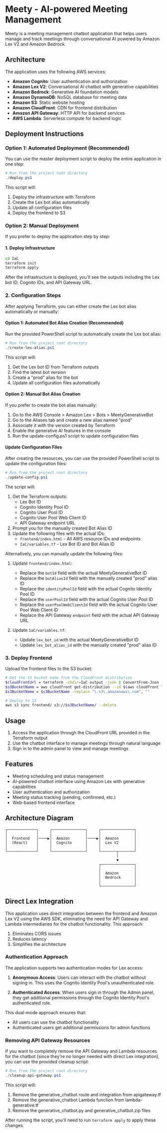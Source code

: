 # Meety - AI-powered Meeting Management

Meety is a meeting management chatbot application that helps users manage and track meetings through conversational AI powered by Amazon Lex V2 and Amazon Bedrock.

## Architecture

The application uses the following AWS services:

- **Amazon Cognito**: User authentication and authorization
- **Amazon Lex V2**: Conversational AI chatbot with generative capabilities
- **Amazon Bedrock**: Generative AI foundation models
- **Amazon DynamoDB**: NoSQL database for meeting data
- **Amazon S3**: Static website hosting
- **Amazon CloudFront**: CDN for frontend distribution
- **Amazon API Gateway**: HTTP API for backend services
- **AWS Lambda**: Serverless compute for backend logic

## Deployment Instructions

### Option 1: Automated Deployment (Recommended)

You can use the master deployment script to deploy the entire application in one step:

```powershell
# Run from the project root directory
./deploy.ps1
```

This script will:
1. Deploy the infrastructure with Terraform
2. Create the Lex bot alias automatically
3. Update all configuration files
4. Deploy the frontend to S3

### Option 2: Manual Deployment

If you prefer to deploy the application step by step:

#### 1. Deploy Infrastructure

```bash
cd IaC
terraform init
terraform apply
```

After the infrastructure is deployed, you'll see the outputs including the Lex bot ID, Cognito IDs, and API Gateway URL.

### 2. Configuration Steps

After applying Terraform, you can either create the Lex bot alias automatically or manually:

#### Option 1: Automated Bot Alias Creation (Recommended)

Run the provided PowerShell script to automatically create the Lex bot alias:

```powershell
# Run from the project root directory
./create-lex-alias.ps1
```

This script will:
1. Get the Lex bot ID from Terraform outputs
2. Find the latest bot version
3. Create a "prod" alias for the bot
4. Update all configuration files automatically

#### Option 2: Manual Bot Alias Creation

If you prefer to create the bot alias manually:

1. Go to the AWS Console > Amazon Lex > Bots > MeetyGenerativeBot
2. Go to the Aliases tab and create a new alias named "prod"
3. Associate it with the version created by Terraform
4. Enable the generative AI features in the console
5. Run the update-config.ps1 script to update configuration files

#### Update Configuration Files

After creating the resources, you can use the provided PowerShell script to update the configuration files:

```powershell
# Run from the project root directory
./update-config.ps1
```

The script will:
1. Get the Terraform outputs:
   - Lex Bot ID
   - Cognito Identity Pool ID
   - Cognito User Pool ID
   - Cognito User Pool Web Client ID
   - API Gateway endpoint URL
2. Prompt you for the manually created Bot Alias ID
3. Update the following files with the actual IDs:
   - `frontend/index.html` - All AWS resource IDs and endpoints
   - `IaC/variables.tf` - Lex Bot ID and Bot Alias ID

Alternatively, you can manually update the following files:

1. Update `frontend/index.html`:
   - Replace the `botId` field with the actual MeetyGenerativeBot ID
   - Replace the `botAliasId` field with the manually created "prod" alias ID
   - Replace the `identityPoolId` field with the actual Cognito Identity Pool ID
   - Replace the `userPoolId` field with the actual Cognito User Pool ID
   - Replace the `userPoolWebClientId` field with the actual Cognito User Pool Web Client ID
   - Replace the API Gateway `endpoint` field with the actual API Gateway URL

2. Update `IaC/variables.tf`:
   - Update `lex_bot_id` with the actual MeetyGenerativeBot ID
   - Update `lex_bot_alias_id` with the manually created "prod" alias ID

### 3. Deploy Frontend

Upload the frontend files to the S3 bucket:

```bash
# Get the S3 bucket name from the CloudFront distribution
$cloudFrontUrl = terraform -chdir=IaC output -json | ConvertFrom-Json | Select-Object -ExpandProperty cloudfront_distribution_url | Select-Object -ExpandProperty value
$s3BucketName = aws cloudfront get-distribution --id $(aws cloudfront list-distributions --query "DistributionList.Items[?DomainName=='$cloudFrontUrl'].Id" --output text) --query "Distribution.DistributionConfig.Origins.Items[0].DomainName" --output text
$s3BucketName = $s3BucketName -replace "\.s3\.amazonaws\.com", ""

# Deploy to S3
aws s3 sync frontend/ s3://$s3BucketName/ --delete
```

## Usage

1. Access the application through the CloudFront URL provided in the Terraform output
2. Use the chatbot interface to manage meetings through natural language
3. Sign in to the admin panel to view and manage meetings

## Features

- Meeting scheduling and status management
- AI-powered chatbot interface using Amazon Lex with generative capabilities
- User authentication and authorization
- Meeting status tracking (pending, confirmed, etc.)
- Web-based frontend interface

## Architecture Diagram

```
┌─────────────┐     ┌───────────────┐     ┌───────────────┐
│             │     │               │     │               │
│  Frontend   │────▶│  Amazon       │────▶│  Amazon       │
│  (React)    │     │  Cognito      │     │  Lex V2       │
│             │     │               │     │               │
└─────────────┘     └───────────────┘     └───────┬───────┘
                                                  │
                                                  ▼
                                          ┌───────────────┐
                                          │               │
                                          │  Amazon       │
                                          │  Bedrock      │
                                          │               │
                                          └───────────────┘
```

## Direct Lex Integration

This application uses direct integration between the frontend and Amazon Lex V2 using the AWS SDK, eliminating the need for API Gateway and Lambda intermediaries for the chatbot functionality. This approach:

1. Eliminates CORS issues
2. Reduces latency
3. Simplifies the architecture

### Authentication Approach

The application supports two authentication modes for Lex access:

1. **Anonymous Access**: Users can interact with the chatbot without signing in. This uses the Cognito Identity Pool's unauthenticated role.

2. **Authenticated Access**: When users sign in through the Admin panel, they get additional permissions through the Cognito Identity Pool's authenticated role.

This dual-mode approach ensures that:
- All users can use the chatbot functionality
- Authenticated users get additional permissions for admin functions

### Removing API Gateway Resources

If you want to completely remove the API Gateway and Lambda resources for the chatbot (since they're no longer needed with direct Lex integration), you can use the provided cleanup script:

```powershell
# Run from the project root directory
./cleanup-api-gateway.ps1
```

This script will:
1. Remove the generative_chatbot route and integration from apigateway.tf
2. Remove the generative_chatbot Lambda function from lambda-generative.tf
3. Remove the generative_chatbot.py and generative_chatbot.zip files

After running the script, you'll need to run `terraform apply` to apply these changes.